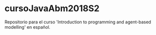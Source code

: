 # cursoJavaAbm2018S2

Repositorio para el curso 'Introduction to programming and agent-based modelling' en español.
